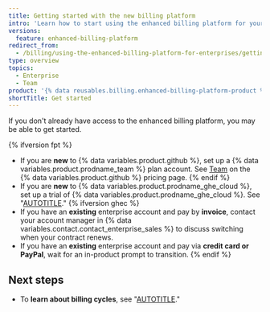 ```yaml
---
title: Getting started with the new billing platform
intro: 'Learn how to start using the enhanced billing platform for your {% data variables.enterprise.enterprise_or_org %} account.'
versions:
  feature: enhanced-billing-platform
redirect_from:
  - /billing/using-the-enhanced-billing-platform-for-enterprises/getting-started-with-the-enhanced-billing-platform
type: overview
topics:
  - Enterprise
  - Team
product: '{% data reusables.billing.enhanced-billing-platform-product %}'
shortTitle: Get started
---
```


If you don't already have access to the enhanced billing platform, you may be able to get started.

{% ifversion fpt %}
* If you are **new** to {% data variables.product.github %}, set up a {% data variables.product.prodname_team %} plan account. See [Team](https://github.com/pricing) on the {% data variables.product.github %} pricing page.
{% endif %}
* If you are **new** to {% data variables.product.prodname_ghe_cloud %}, set up a trial of {% data variables.product.prodname_ghe_cloud %}. See "[AUTOTITLE](/admin/overview/setting-up-a-trial-of-github-enterprise-cloud)."
{% ifversion ghec %}
* If you have an **existing** enterprise account and pay by **invoice**, contact your account manager in {% data variables.contact.contact_enterprise_sales %} to discuss switching when your contract renews.
* If you have an **existing** enterprise account and pay via **credit card or PayPal**, wait for an in-product prompt to transition.
{% endif %}

## Next steps

* To **learn about billing cycles**, see "[AUTOTITLE](/billing/using-the-new-billing-platform/about-the-billing-cycle)."
